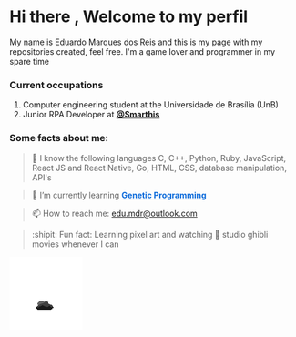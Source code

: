 # Hi there , Welcome to my perfil

My name is Eduardo Marques dos Reis and this is my page with my repositories created, feel free. I'm a game lover and programmer in my spare time

### **Current occupations**

1.  Computer engineering student at the Universidade de Brasília (UnB)
2.  Junior RPA Developer at <b>[@Smarthis](https://smarthis.com.br/)</b>

### Some facts about me:

> 🧠 I know the following languages C, C++, Python, Ruby, JavaScript, React JS and React Native, Go, HTML, CSS, database manipulation, API's

> 📔 I’m currently learning **<a style="color:#0969DA" href="https://en.wikipedia.org/wiki/Genetic_programming#:~:text=In%20artificial%20intelligence%2C%20genetic%20programming,to%20the%20population%20of%20programs.">Genetic Programming</a>**

> 📫 How to reach me: edu.mdr@outlook.com

> :shipit: Fun fact: Learning pixel art and watching :movie_camera: studio ghibli movies whenever I can

![explosion](https://github.com/EduardoMdR/EduardoMdR/blob/master/particulas%202.gif)
